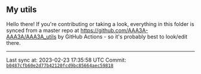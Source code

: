 ## My utils

Hello there! If you're contributing or taking a look, everything in this folder
is synced from a master repo at https://github.com/AAA3A-AAA3A/AAA3A_utils by GitHub Actions -
so it's probably best to look/edit there.

---

Last sync at: 2023-02-23 17:35:58 UTC
Commit: [`b0487cfb60e2d77b42120fcd9bc85664aec59818`](https://github.com/AAA3A-AAA3A/AAA3A_utils/commit/b0487cfb60e2d77b42120fcd9bc85664aec59818)
